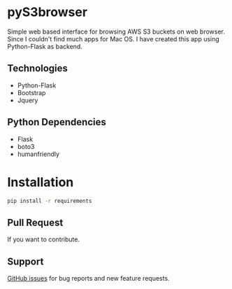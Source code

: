 # pyS3browser
Simple web based interface for browsing AWS S3 buckets on web browser. Since I couldn't find much apps for Mac OS. I have created this app using Python-Flask as backend.

## Technologies

- Python-Flask
- Bootstrap
- Jquery

## Python Dependencies

- Flask
- boto3
- humanfriendly

 
# Installation
```bash
pip install -r requirements
```

## Pull Request
If you want to contribute.

## Support

[GitHub issues](https://github.com/amjad489/pys3browser/issues) for bug reports and new feature requests.